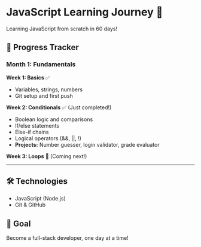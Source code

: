 # JavaScript Learning Journey 🚀

Learning JavaScript from scratch in 60 days!

## 📅 Progress Tracker

### Month 1: Fundamentals

**Week 1: Basics** ✅
- Variables, strings, numbers
- Git setup and first push

**Week 2: Conditionals** ✅ (Just completed!)
- Boolean logic and comparisons
- If/else statements
- Else-if chains
- Logical operators (&&, ||, !)
- **Projects:** Number guesser, login validator, grade evaluator

**Week 3: Loops** 🔄 (Coming next!)

---

## 🛠️ Technologies
- JavaScript (Node.js)
- Git & GitHub

## 🎯 Goal
Become a full-stack developer, one day at a time!
